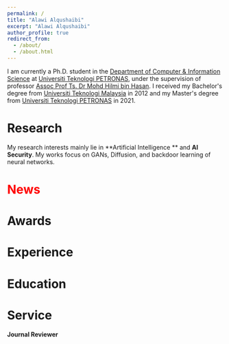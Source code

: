 ```yaml
---
permalink: /
title: "Alawi Alqushaibi"
excerpt: "Alawi Alqushaibi"
author_profile: true
redirect_from: 
  - /about/
  - /about.html
---
```


I am currently a Ph.D. student in the [Department of Computer & Information Science](https://www.utp.edu.my/Pages/Academic/Faculty-of-Science-and-Information-Technology/Department-of-Computer.aspx) at [Universiti Teknologi PETRONAS](https://www.utp.edu.my/Pages/Home.aspx), under the supervision of professor [Assoc Prof Ts. Dr Mohd Hilmi bin Hasan](https://www.utp.edu.my/directories/Pages/academic.aspx?persondetail=2548). I received my Bachelor's degree from [Universiti Teknologi Malaysia](https://www.utm.my/) in 2012 and my Master's degree from [Universiti Teknologi PETRONAS](https://www.utp.edu.my/Pages/Home.aspx) in 2021.

# Research

My research interests mainly lie in **Artificial Intelligence ** and **AI Security**. My works focus on GANs, Diffusion, and backdoor learning of neural networks.

# <font color=red>News</font>
<!-- 
> * 01/2024, One paper accepted to **ICLR 2024**.
> * 09/2023, One paper accepted to **NeurIPS 2023**.
> * 12/2022, One paper accepted to **ACM Transactions on Multimedia Computing, Communications and Applications (TOMM)**.
> * 10/2022, A Systematic Survey of Regularization and Normalization in GANs accepted to **ACM Computing Surveys (CSUR)** and the repository is online. [Github](https://github.com/iceli1007/GANs-Regularization-Review)
> * 07/2022, One paper accepted to **IEEE Transactions on Emerging Topics in Computational Intelligence (IEEE TETCI)**.
> * 07/2022, One paper accepted to **ECCV 2022**.
> * 04/2022, One paper accepted to **Long Oral, IJCAI 2022**.
> * 03/2022, One paper accepted to **IEEE Transactions on Dependable and Secure Computing. (IEEE TDSC)**. -->

# Awards
<!-- 
* Best Student Paper Award of BigDIA 2023. 2023.12
* National Encouragement Scholarship. USTC. 2019.4
* Bronze Award of the Excellent Student Scholarship. USTC. 2018.12 -->

# Experience
<!-- 
* Research Intern of **Initi AI (An AIGC startup)**. 2023.04-2024.02.
Under the supervision of Dr. [Chaoyue Wang](https://wang-chaoyue.github.io/) 
* Research Intern of **JD Explore**. 2021.08-2023.03.
Under the supervision of Dr. [Chaoyue Wang](https://wang-chaoyue.github.io/) -->

# Education
<!-- 
* Department of Electronic Engineering and Information Science, University of Science and Technology of China. China. 2019-present. <br>
Ph.D. student with Prof. Bin Li.
* Department of Electronic Science and Technology, University of Science and Technology of China. China. 2015-2019. <br>
Undergraduate in Artificial Intelligence Class -->


# Service
<!-- 
**Conference Program Committee (PC) Member**
* IEEE/CVF Conference on Computer Vision and Pattern Recognition (CVPR): 2023, 2024
* International Conference on Computer Vision (ICCV): 2023
* European Conference on Computer Vision (ECCV): 2022, 2024
* Asian Conference On Computer Vision (ACCV): 2024
* ACM Multimedia (ACM MM): 2023, 2024
* Neural Information Processing Systems (NeurIPS): 2023
* AAAI Conference on Artificial Intelligence (AAAI): 2022 -->

**Journal Reviewer**
